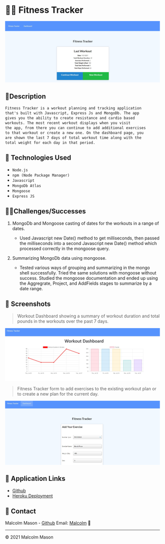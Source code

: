 # 🏋️‍♂️ Fitness Tracker

![bannerImage](./public/images/banner.jpg)


## 📝Description

```
Fitness Tracker is a workout planning and tracking application
that's built with Javascript, Express Js and MongoDb. The app 
gives you the ability to create resistance and cardio based 
workouts. The most recent workout displays when you visit 
the app, from there you can continue to add additional exercises 
to that workout or create a new one. On the dashboard page, you 
are shown the last 7 days of total workout time along with the
total weight for each day in that period.  
```

## 🧰 Technologies Used

* `Node.js`
* `npm (Node Package Manager)`
* `Javascript`
* `MongoDb Atlas`
* `Mongoose`
* `Express JS`


## 🤸‍♂️Challenges/Successes

1. MongoDb and Mongoose casting of dates for the workouts in a range of dates.
    * Used Javascript new Date() method to get milliseconds, then passed the milliseconds into a second Javascript new Date() method which processed correctly in the mongoose query.  

2.  Summarizing MongoDb data using mongoose. 
    * Tested various ways of grouping and summarizing in the mongo shell successfully. Tried the same solutions with mongoose without success. Studied the mongoose documentation and ended up using the Aggregrate, Project, and AddFields stages to summarize by a date range. 



## 📸 Screenshots

> Workout Dashboard showing a summary of workout duration and total pounds in the workouts over the past 7 days. 

![dashboardImage](./public/images/dashboard.jpg)

> Fitness Tracker form to add exercises to the existing workout plan or to create a new plan for the current day.

![exerciseImage](./public/images/addexercise.jpg)

## 🔗 Application Links

* [Github](https://github.com/malmason/workout-tracker)
* [Heroku Deployment](https://murmuring-lake-01156.herokuapp.com/)

## 📱 Contact 

Malcolm Mason - [Github](https://github.com/malmason) Email: [Malcolm](mailto:malmason66@gmail.com) 📧

---

&copy; 2021 Malcolm Mason